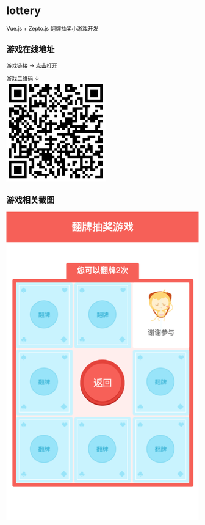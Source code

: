 # lottery
Vue.js + Zepto.js 翻牌抽奖小游戏开发


## 游戏在线地址
游戏链接 → [点击打开](https://zion0707.github.io/lottery/ "翻牌抽奖小游戏") 

游戏二维码 ↓  
![](./res/qr_code.png)

## 游戏相关截图
![](./res/preview.png)